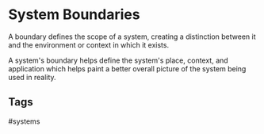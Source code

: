 # System Boundaries 

A boundary defines the scope of a system, creating a distinction between it and the environment or context in which it exists.

A system's boundary helps define the system's place, context, and application which helps paint a better overall picture of the system being used in reality.

## Tags
#systems

